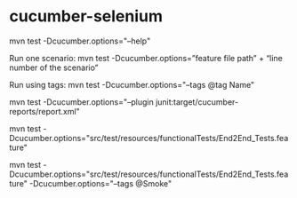 # cucumber-selenium


mvn test -Dcucumber.options="–help"

Run one scenario:
mvn test -Dcucumber.options=”feature file path” + “line number of the scenario”

Run using tags:
mvn test -Dcucumber.options="–tags @tag Name"


mvn test -Dcucumber.options="–plugin junit:target/cucumber-reports/report.xml"

mvn test -Dcucumber.options="src/test/resources/functionalTests/End2End_Tests.feature"

mvn test -Dcucumber.options="src/test/resources/functionalTests/End2End_Tests.feature" -Dcucumber.options="–tags @Smoke"

